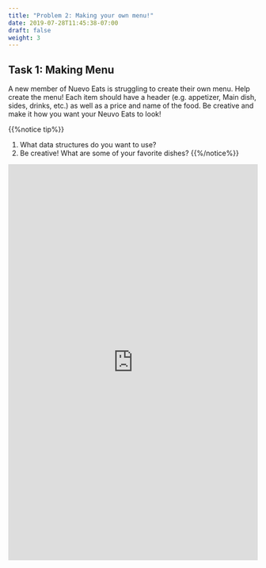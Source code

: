 ```yaml
---
title: "Problem 2: Making your own menu!"
date: 2019-07-28T11:45:38-07:00
draft: false
weight: 3
---
```


<!--<link rel="stylesheet" href="../../style.css">-->

## Task 1: Making Menu

A new member of Nuevo Eats is struggling to create their own menu. Help create the menu! Each item should have a header (e.g. appetizer, Main dish, sides, drinks, etc.) as well as a price and name of the food. Be creative and make it how you want your Neuvo Eats to look!

{{%notice tip%}}
1. What data structures do you want to use?
2. Be creative! What are some of your favorite dishes?
{{%/notice%}}

<iframe height="800px" width="100%" src="https://replit.com/@nuevofoundation/HashFind?lite=true" scrolling="no" frameborder="no" allowtransparency="true" allowfullscreen="true" sandbox="allow-forms allow-pointer-lock allow-popups allow-same-origin allow-scripts allow-modals"></iframe>